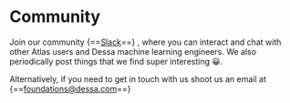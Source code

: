 # Community

Join our community {==[Slack](https://join.slack.com/t/dessa-community/shared_invite/enQtNzY5ODkxOTc3OTkwLTk4MTg5NmNkOTQ5OWVjNjk2YzY0OWJlNDkwNDlhY2NmNTQzNmRmYjkxNzc2N2JiOTYxZGVkMmFiMjRhYThiYzM)==}
, where you can interact and chat with other Atlas users and Dessa machine learning engineers.
We also periodically post things that we find super interesting 😀.

Alternatively, if you need to get in touch with us shoot us an email at {==[foundations@dessa.com](mailto:foundations@dessa.com)==}